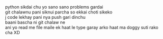 python sikdai chu yo sano sano problems gardai <br>
git chalawnu pani siknui parcha so ekkai choti sikeko <br>
j code lekhay pani nya push gari dinchu <br>
baani bascha ni git chalaw ne <br>
ani yo read me file maile ek haat le type garay arko haat ma doggy suti rako cha XD

